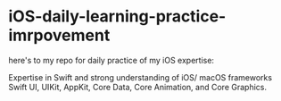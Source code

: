 # iOS-daily-learning-practice-imrpovement
here's to my repo for daily practice of my iOS expertise:

Expertise in Swift and strong understanding of iOS/ macOS frameworks Swift UI, UIKit, AppKit, Core Data, Core Animation, and Core Graphics.
